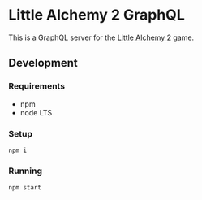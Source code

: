 # Little Alchemy 2 GraphQL

This is a GraphQL server for the [Little Alchemy 2](https://littlealchemy2.com/) game.

## Development

### Requirements

- npm
- node LTS

### Setup

`npm i`

### Running

`npm start`
